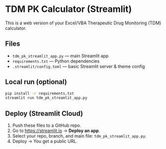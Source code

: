 # TDM PK Calculator (Streamlit)

This is a web version of your Excel/VBA Therapeutic Drug Monitoring (TDM) calculator.

## Files
- `tdm_pk_streamlit_app.py` — main Streamlit app
- `requirements.txt` — Python dependencies
- `.streamlit/config.toml` — basic Streamlit server & theme config

## Local run (optional)
```bash
pip install -r requirements.txt
streamlit run tdm_pk_streamlit_app.py
```

## Deploy (Streamlit Cloud)
1. Push these files to a GitHub repo.
2. Go to https://streamlit.io → **Deploy an app**.
3. Select your repo, branch, and main file: `tdm_pk_streamlit_app.py`.
4. Deploy → You get a public URL.
```

